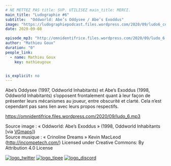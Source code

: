 ```yaml
---
# NE METTEZ PAS title: SVP. UTILISEZ main_title: MERCI.
main_title: "Ludographie #6"
subtitle:  "Oddworld: Abe’s Oddysee / Abe’s Exoddus"
image: "https://ludographiepodcast.files.wordpress.com/2020/09/ludo6_couv.png"
date: 2020-09-08

episode_mp3: "http://omnidentifrice.files.wordpress.com/2020/09/ludo_6.mp3"
author: "Mathieu Goux"
duration: "0"
people_link: 
  - name: Mathieu Goux
    key: mathieugoux


is_explicit: no
---
```


<PodcastHeader/>

<!-- ECRIRE LA DESCRIPTION DE L'EPISODE SOUS CETTE LIGNE -->
<p>Abe’s Oddysee (1997, Oddworld Inhabitants) et Abe’s Exoddus (1998, Oddworld Inhabitants) s’opposent frontalement quant à leur façon de présenter leurs mécanismes au joueur, entre obscurité et clarté. Cela n’est cependant pas sans lien avec leurs propos respectifs.</p>
<p></p>
<a href="https://omnidentifrice.files.wordpress.com/2020/09/ludo_6.mp3" rel="nofollow">https://omnidentifrice.files.wordpress.com/2020/09/ludo_6.mp3</a>
 
<p>Source image : «&nbsp;Oddworld: Abe’s Exoddus&nbsp;» (1998, Oddworld Inhabitants [via <a href="https://www.vgmaps.com/Atlas/PC/Oddworld-Abe'sExoddus-NecrumMines-Tunnel1-MIP01C02-08;10;16-26;28;32-34.jpg" rel="nofollow">VGmaps</a>])<br>
Source musique : «&nbsp;Crinoline Dreams&nbsp;» Kevin MacLeod (<a title="http://incompetech.com/" href="http://incompetech.com/" rel="nofollow">http://incompetech.com/</a>) Licensed under Creative Commons: By Attribution 4.0 License</p>


<tr>
<td><a href="https://twitter.com/Gouximan" rel="nofollow"><img src="https://ludographiepodcast.files.wordpress.com/2020/08/logo_twitter-1.png?w=750" alt="logo_twitter"></a></td>
<td><a href="http://fr.tipeee.com/calvinball" rel="nofollow"><img src="https://ludographiepodcast.files.wordpress.com/2020/08/logo_tipee-1.png?w=750" alt="logo_tipee"></a></td>
<td><a href="https://discord.com/invite/4RnA9v7" rel="nofollow"><img src="https://ludographiepodcast.files.wordpress.com/2020/08/logo_discord-1.png?w=750" alt="logo_discord"></a></td>
</tr>




